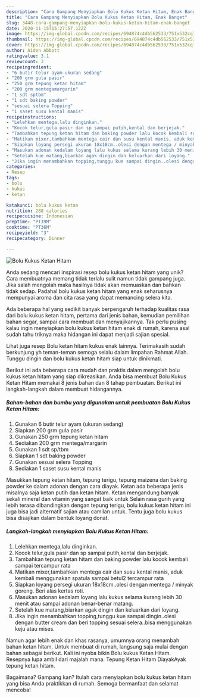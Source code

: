 ```yaml
---
description: "Cara Gampang Menyiapkan Bolu Kukus Ketan Hitam, Enak Banget"
title: "Cara Gampang Menyiapkan Bolu Kukus Ketan Hitam, Enak Banget"
slug: 3448-cara-gampang-menyiapkan-bolu-kukus-ketan-hitam-enak-banget
date: 2020-11-15T15:27:57.122Z
image: https://img-global.cpcdn.com/recipes/694874c4db562533/751x532cq70/bolu-kukus-ketan-hitam-foto-resep-utama.jpg
thumbnail: https://img-global.cpcdn.com/recipes/694874c4db562533/751x532cq70/bolu-kukus-ketan-hitam-foto-resep-utama.jpg
cover: https://img-global.cpcdn.com/recipes/694874c4db562533/751x532cq70/bolu-kukus-ketan-hitam-foto-resep-utama.jpg
author: Aiden Abbott
ratingvalue: 3.1
reviewcount: 3
recipeingredient:
- "6 butir telur ayam ukuran sedang"
- "200 grm gula pasir"
- "250 grm tepung ketan hitam"
- "200 grm mentegamargarin"
- "1 sdt sptbm"
- "1 sdt baking powder"
- "sesuai selera Topping"
- "1 saset susu kental manis"
recipeinstructions:
- "Lelehkan mentega,lalu dinginkan."
- "Kocok telur,gula pasir dan sp sampai putih,kental dan berjejak."
- "Tambahkan tepung ketan hitam dan baking powder lalu kocok kembali sampai tercampur rata"
- "Matikan mixer,tambahkan mentega cair dan susu kental manis, aduk kembali menggunakan spatula sampai betul2 tercampur rata"
- "Siapkan loyang persegi ukuran 18x18cm..olesi dengan mentega / minyak goreng. Beri alas kertas roti."
- "Masukan adonan kedalam loyang lalu kukus selama kurang lebih 30 menit atau sampai adonan benar-benar matang."
- "Setelah kue matang,biarkan agak dingin dan keluarkan dari loyang."
- "Jika ingin menambahkan topping,tunggu kue sampai dingin..olesi dengan butter cream dan beri topping sesuai selera..bisa menggunakan keju atau mises."
categories:
- Resep
tags:
- bolu
- kukus
- ketan

katakunci: bolu kukus ketan 
nutrition: 288 calories
recipecuisine: Indonesian
preptime: "PT39M"
cooktime: "PT36M"
recipeyield: "3"
recipecategory: Dinner

---
```



![Bolu Kukus Ketan Hitam](https://img-global.cpcdn.com/recipes/694874c4db562533/751x532cq70/bolu-kukus-ketan-hitam-foto-resep-utama.jpg)

Anda sedang mencari inspirasi resep bolu kukus ketan hitam yang unik? Cara membuatnya memang tidak terlalu sulit namun tidak gampang juga. Jika salah mengolah maka hasilnya tidak akan memuaskan dan bahkan tidak sedap. Padahal bolu kukus ketan hitam yang enak seharusnya mempunyai aroma dan cita rasa yang dapat memancing selera kita.

Ada beberapa hal yang sedikit banyak berpengaruh terhadap kualitas rasa dari bolu kukus ketan hitam, pertama dari jenis bahan, kemudian pemilihan bahan segar, sampai cara membuat dan menyajikannya. Tak perlu pusing kalau ingin menyiapkan bolu kukus ketan hitam enak di rumah, karena asal sudah tahu triknya maka hidangan ini dapat menjadi sajian spesial.

Lihat juga resep Bolu ketan hitam kukus enak lainnya. Terimakasih sudah berkunjung yh teman-teman semoga selalu dalam limpahan Rahmat Allah. Tunggu dingin dan bolu kukus ketan hitam siap untuk dinikmati.


Berikut ini ada beberapa cara mudah dan praktis dalam mengolah bolu kukus ketan hitam yang siap dikreasikan. Anda bisa membuat Bolu Kukus Ketan Hitam memakai 8 jenis bahan dan 8 tahap pembuatan. Berikut ini langkah-langkah dalam membuat hidangannya.

<!--inarticleads1-->

##### Bahan-bahan dan bumbu yang digunakan untuk pembuatan Bolu Kukus Ketan Hitam:

1. Gunakan 6 butir telur ayam (ukuran sedang)
1. Siapkan 200 grm gula pasir
1. Gunakan 250 grm tepung ketan hitam
1. Sediakan 200 grm mentega/margarin
1. Gunakan 1 sdt sp/tbm
1. Siapkan 1 sdt baking powder
1. Gunakan sesuai selera Topping
1. Sediakan 1 saset susu kental manis


Masukkan tepung ketan hitam, tepung terigu, tepung maizena dan baking powder ke dalam adonan dengan cara diayak. Ketan ada beberapa jenis misalnya saja ketan putih dan ketan hitam. Ketan mengandung banyak sekali mineral dan vitamin yang sangat baik untuk Selain rasa gurih yang lebih terasa dibandingkan dengan tepung terigu, bolu kukus ketan hitam ini juga bisa jadi alternatif sajian atau camilan untuk. Tentu juga bolu kukus bisa disajikan dalam bentuk loyang donat. 

<!--inarticleads2-->

##### Langkah-langkah menyiapkan Bolu Kukus Ketan Hitam:

1. Lelehkan mentega,lalu dinginkan.
1. Kocok telur,gula pasir dan sp sampai putih,kental dan berjejak.
1. Tambahkan tepung ketan hitam dan baking powder lalu kocok kembali sampai tercampur rata
1. Matikan mixer,tambahkan mentega cair dan susu kental manis, aduk kembali menggunakan spatula sampai betul2 tercampur rata
1. Siapkan loyang persegi ukuran 18x18cm..olesi dengan mentega / minyak goreng. Beri alas kertas roti.
1. Masukan adonan kedalam loyang lalu kukus selama kurang lebih 30 menit atau sampai adonan benar-benar matang.
1. Setelah kue matang,biarkan agak dingin dan keluarkan dari loyang.
1. Jika ingin menambahkan topping,tunggu kue sampai dingin..olesi dengan butter cream dan beri topping sesuai selera..bisa menggunakan keju atau mises.


Namun agar lebih enak dan khas rasanya, umumnya orang menambah bahan ketan hitam. Untuk membuat di rumah, langsung saja mulai dengan bahan sebagai berikut. Kali ini nyoba bikin Bolu kukus Ketan Hitam. Resepnya lupa ambil dari majalah mana. Tepung Ketan Hitam DiayakAyak tepung ketan hitam. 

Bagaimana? Gampang kan? Itulah cara menyiapkan bolu kukus ketan hitam yang bisa Anda praktikkan di rumah. Semoga bermanfaat dan selamat mencoba!
